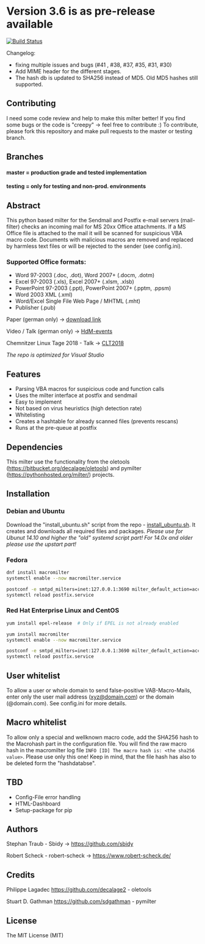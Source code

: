 # Version 3.6 is as pre-release available
[![Build Status](https://travis-ci.com/sbidy/MacroMilter.svg?branch=master)](https://travis-ci.com/sbidy/MacroMilter)

Changelog:
 - fixing multiple issues and bugs (#41 , #38, #37, #35, #31, #30)
 - Add MIME header for the different stages.
 - The hash db is updated to SHA256 instead of MD5. Old MD5 hashes still supported.

## Contributing
I need some code review and help to make this milter better! If you find some bugs or the code is "creepy" -> feel free to contribute :)
To contribute, please fork this repository and make pull requests to the master or testing branch.

## Branches
#### master = production grade and tested implementation
#### testing = only for testing and non-prod. environments

## Abstract
This python based milter for the Sendmail and Postfix e-mail servers (mail-filter) checks an incoming mail for MS 20xx Office attachments. If a MS Office file is attached to the mail it will be scanned for suspicious VBA macro code. Documents with malicious macros are removed and replaced by harmless text files or will be rejected to the sender (see config.ini).

### Supported Office formats:
- Word 97-2003 (.doc, .dot), Word 2007+ (.docm, .dotm)
- Excel 97-2003 (.xls), Excel 2007+ (.xlsm, .xlsb)
- PowerPoint 97-2003 (.ppt), PowerPoint 2007+ (.pptm, .ppsm)
- Word 2003 XML (.xml)
- Word/Excel Single File Web Page / MHTML (.mht)
- Publisher (.pub)

Paper (german only) -> [download link](https://github.com/sbidy/MacroMilter/blob/master/Bachelorarbeit%20-%20Traub%2C%20Stephan.pdf)

Video / Talk (german only) -> [HdM-events](http://events.mi.hdm-stuttgart.de/2016-06-29-mi-pr%C3%A4sentationstag-ss16/MacroMilter%3A%20Malware-Filter%20f%C3%BCr%20E-Mails)

Chemnitzer Linux Tage 2018 - Talk -> [CLT2018](https://chemnitzer.linux-tage.de/2018/de/programm/beitrag/304)

*The repo is optimized for Visual Studio*
## Features
* Parsing VBA macros for suspicious code and function calls
* Uses the milter interface at postfix and sendmail
* Easy to implement
* Not based on virus heuristics (high detection rate)
* Whitelisting
* Creates a hashtable for already scanned files (prevents rescans)
* Runs at the pre-queue at postfix

## Dependencies
This milter use the functionality from the oletools (https://bitbucket.org/decalage/oletools) and pymilter (https://pythonhosted.org/milter/) projects.

## Installation

### Debian and Ubuntu
Download the "install_ubuntu.sh" script from the repo - [install_ubuntu.sh](https://raw.githubusercontent.com/sbidy/MacroMilter/master/macromilter/install_ubuntu.sh). It creates and downloads all required files and packages.
*Please use for Ubunut 14.10 and higher the "old" systemd script part! For 14.0x and older please use the upstart part!*

### Fedora
```bash
dnf install macromilter
systemctl enable --now macromilter.service

postconf -e smtpd_milters=inet:127.0.0.1:3690 milter_default_action=accept
systemctl reload postfix.service
```

### Red Hat Enterprise Linux and CentOS
```bash
yum install epel-release  # Only if EPEL is not already enabled

yum install macromilter
systemctl enable --now macromilter.service

postconf -e smtpd_milters=inet:127.0.0.1:3690 milter_default_action=accept
systemctl reload postfix.service
```

## User whitelist
To allow a user or whole domain to send false-positive VAB-Macro-Mails, enter only the user mail address (xyz@domain.com) or the  domain (@domain.com). See config.ini for more details.

## Macro whitelist
To allow only a special and wellknown macro code, add the SHA256 hash to the Macrohash part in the configuration file.
You will find the raw macro hash in the macromilter log file `INFO [ID] The macro hash is: <the sha256 value>`. Please use only this one! Keep in mind, that the file hash has also to be deleted form the "hashdatabse".

## TBD
* Config-File error handling
* HTML-Dashboard
* Setup-package for pip

## Authors
Stephan Traub - Sbidy -> https://github.com/sbidy

Robert Scheck - robert-scheck -> https://www.robert-scheck.de/

## Credits
Philippe Lagadec https://github.com/decalage2 - oletools

Stuart D. Gathman https://github.com/sdgathman - pymilter

## License
The MIT License (MIT)

